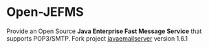 # Open-JEFMS
Provide an Open Source **Java Enterprise Fast Message Service** that supports POP3/SMTP.
Fork project [javaemailserver](https://sourceforge.net/projects/javaemailserver) version 1.6.1
